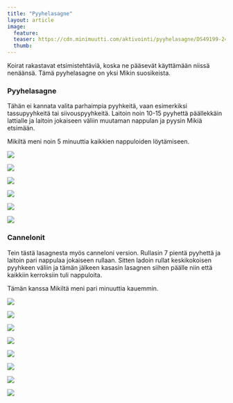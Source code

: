 ```yaml
---
title: "Pyyhelasagne"
layout: article
image:
  feature:
  teaser: https://cdn.minimuutti.com/aktivointi/pyyhelasagne/DS49199-245px.jpg
  thumb:
---
```


Koirat rakastavat etsimistehtäviä, koska ne pääsevät käyttämään niissä nenäänsä. Tämä pyyhelasagne on yksi Mikin suosikeista.

### Pyyhelasagne

Tähän ei kannata valita parhaimpia pyyhkeitä, vaan esimerkiksi tassupyyhkeitä tai siivouspyyhkeitä. Laitoin noin 10-15 pyyhettä päällekkäin lattialle ja laitoin jokaiseen väliin muutaman nappulan ja pyysin Mikiä etsimään.

Mikiltä meni noin 5 minuuttia kaikkien nappuloiden löytämiseen.

![](https://cdn.minimuutti.com/aktivointi/pyyhelasagne/DS49199-800px.jpg)

![](https://cdn.minimuutti.com/aktivointi/pyyhelasagne/DS49212-800px.jpg)

![](https://cdn.minimuutti.com/aktivointi/pyyhelasagne/DS49245-800px.jpg)

![](https://cdn.minimuutti.com/aktivointi/pyyhelasagne/DS49281-800px.jpg)

![](https://cdn.minimuutti.com/aktivointi/pyyhelasagne/DS49289-800px.jpg)

![](https://cdn.minimuutti.com/aktivointi/pyyhelasagne/DS49290-800px.jpg)

### Cannelonit

Tein tästä lasagnesta myös canneloni version. Rullasin 7 pientä pyyhettä ja laitoin pari nappulaa jokaiseen rullaan. Sitten ladoin rullat keskikokoisen pyyhkeen väliin ja tämän jälkeen kasasin lasagnen siihen päälle niin että kaikkiin kerroksiin tuli nappuloita.

Tämän kanssa Mikiltä meni pari minuuttia kauemmin.

![](https://cdn.minimuutti.com/aktivointi/pyyhelasagne/Kollaasi_canneloni-800px.jpg)

![](https://cdn.minimuutti.com/aktivointi/pyyhelasagne/DS49310-800px.jpg)

![](https://cdn.minimuutti.com/aktivointi/pyyhelasagne/DS49339-800px.jpg)

![](https://cdn.minimuutti.com/aktivointi/pyyhelasagne/DS49327-800px.jpg)

![](https://cdn.minimuutti.com/aktivointi/pyyhelasagne/DS49355-800px.jpg)

![](https://cdn.minimuutti.com/aktivointi/pyyhelasagne/DS49373-800px.jpg)

![](https://cdn.minimuutti.com/aktivointi/pyyhelasagne/DS49457-800px.jpg)

![](https://cdn.minimuutti.com/aktivointi/pyyhelasagne/DS49459-800px.jpg)
